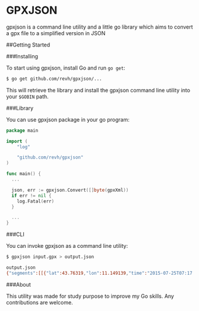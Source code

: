 GPXJSON
=======

gpxjson is a command line utility and a little go library which aims to convert a gpx file to a simplified version in JSON

##Getting Started

###Installing

To start using gpxjson, install Go and run `go get`:

```sh
$ go get github.com/revh/gpxjson/...
```

This will retrieve the library and install the gpxjson command line utility into your `$GOBIN` path.

###Library

You can use gpxjson package in your go program:

```go
package main

import (
    "log"

    "github.com/revh/gpxjson"
)

func main() {
  ...

  json, err := gpxjson.Convert([]byte(gpxXml))
  if err != nil {
    log.Fatal(err)
  }

  ...
}
```

###CLI

You can invoke gpxjson as a command line utility:

```sh
$ gpxjson input.gpx > output.json

output.json
{"segments":[[{"lat":43.76319,"lon":11.149139,"time":"2015-07-25T07:17:59Z"}],[{"lat":43.76319,"lon":11.149139,"ele":95.1,"time":"2015-07-25T07:18:00Z"},{"lat":43.76319,"lon":11.149139,"ele":95.2,"time":"2015-07-25T07:18:00Z"}]]}
```

###About

This utility was made for study purpose to improve my Go skills. Any contributions are welcome.
